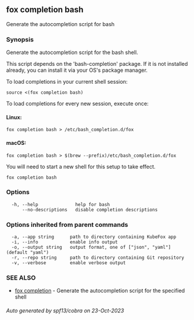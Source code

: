## fox completion bash

Generate the autocompletion script for bash

### Synopsis

Generate the autocompletion script for the bash shell.

This script depends on the 'bash-completion' package.
If it is not installed already, you can install it via your OS's package manager.

To load completions in your current shell session:

	source <(fox completion bash)

To load completions for every new session, execute once:

#### Linux:

	fox completion bash > /etc/bash_completion.d/fox

#### macOS:

	fox completion bash > $(brew --prefix)/etc/bash_completion.d/fox

You will need to start a new shell for this setup to take effect.


```
fox completion bash
```

### Options

```
  -h, --help              help for bash
      --no-descriptions   disable completion descriptions
```

### Options inherited from parent commands

```
  -a, --app string      path to directory containing KubeFox app
  -i, --info            enable info output
  -o, --output string   output format, one of ["json", "yaml"] (default "yaml")
  -r, --repo string     path to directory containing Git repository
  -v, --verbose         enable verbose output
```

### SEE ALSO

* [fox completion](fox_completion.md)	 - Generate the autocompletion script for the specified shell

###### Auto generated by spf13/cobra on 23-Oct-2023
